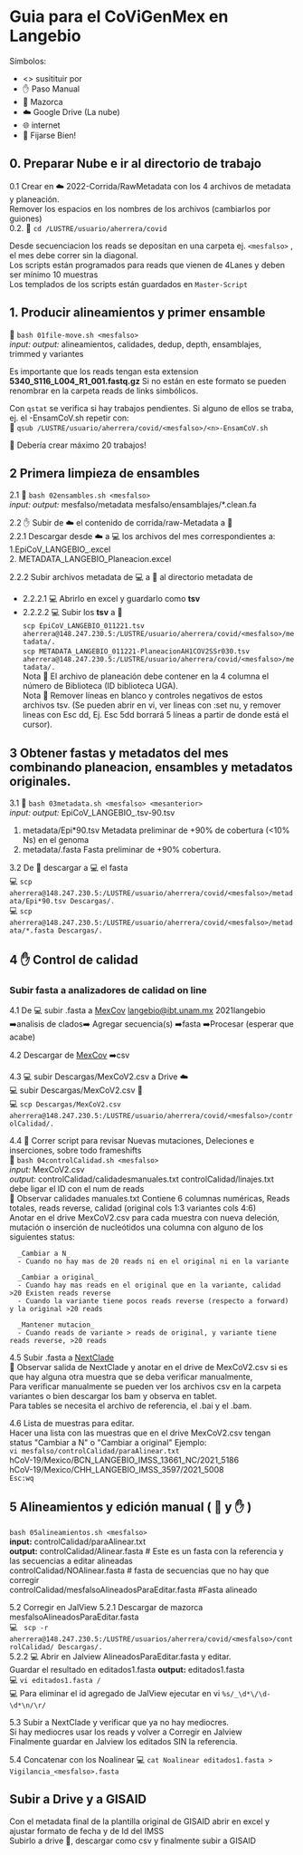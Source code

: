 # Guia para el CoViGenMex en Langebio 
Símbolos:
- <> susitituir por  
- ✋ Paso Manual  
- 🌽 Mazorca  
- ☁️ Google Drive (La nube)   
- 🌐 internet  
- 👀 Fijarse Bien!  

## 0. Preparar Nube e ir al directorio de trabajo     
0.1 Crear en ☁️ 2022-Corrida<Num>/RawMetadata con los 4 archivos de metadata y planeación.   
   Remover los espacios en los nombres de los archivos (cambiarlos por guiones)  
0.2. 🌽 `cd /LUSTRE/usuario/aherrera/covid `      

Desde secuenciacion los reads se depositan en una carpeta ej. `<mesfalso>` , el mes debe correr sin la diagonal.     
Los scripts están programados para reads que vienen de 4Lanes y deben ser mínimo 10 muestras  
Los templados de los scripts están guardados en `Master-Script`      

## 1. Producir alineamientos y primer ensamble   
:corn: `bash 01file-move.sh <mesfalso>`     
_input:_ <mesfalso>
_output:_ alineamientos, calidades, dedup, depth, ensamblajes, trimmed y variantes     

   Es importante que los reads tengan esta extension **5340_S116_L004_R1_001.fastq.gz**
   Si no están en este formato se pueden renombrar en la carpeta reads de links simbólicos.  
   
Con `qstat` se verifica si hay trabajos pendientes. Si alguno de ellos se traba, ej. el <n>-EnsamCoV.sh repetir con:   
:corn: `qsub /LUSTRE/usuario/aherrera/covid/<mesfalso>/<n>-EnsamCoV.sh `   
  
👀 Debería crear máximo 20 trabajos!  
  
## 2 Primera limpieza de ensambles  
2.1 :corn: `bash 02ensambles.sh <mesfalso>`  
 _input:_ 
 _output:_ mesfalso/metadata  mesfalso/ensamblajes/*.clean.fa
  
2.2 :hand: Subir de ☁️ el contenido de  corrida<mesfalso>/raw-Metadata a 🌽     
2.2.1 Descargar desde ☁️ a 💻 los archivos del mes correspondientes a:  
  1.EpiCoV_LANGEBIO_<fecha-mesfalso>.excel  
  2. METADATA_LANGEBIO_<fecha-mesfalso>Planeacion.excel  
  
 2.2.2 Subir archivos metadata de 💻 a 🌽 al directorio metadata de <mesfalso>   
 - 2.2.2.1 💻 Abrirlo en excel y guardarlo como __tsv__  
 - 2.2.2.2 💻 Subir los __tsv__ a 🌽  
   `scp EpiCoV_LANGEBIO_011221.tsv aherrera@148.247.230.5:/LUSTRE/usuario/aherrera/covid/<mesfalso>/metadata/.`  
    `scp METADATA_LANGEBIO_011221-PlaneacionAH1COV2SSr030.tsv aherrera@148.247.230.5:/LUSTRE/usuario/aherrera/covid/<mesfalso>/metadata/.`  
Nota 👀 El archivo de planeación debe contener en la 4 columna el número de Biblioteca (ID biblioteca UGA).  
Nota 👀 Remover líneas en blanco y controles negativos de estos archivos tsv. (Se pueden abrir en vi, ver lineas con :set nu, y remover lineas con Esc dd, Ej. Esc 5dd borrará 5 líneas a partir de donde está el cursor).   
  
## 3 Obtener fastas y metadatos del mes combinando planeacion, ensambles y metadatos originales.  
3.1 🌽 `bash 03metadata.sh <mesfalso> <mesanterior>`  
_input:_  <mesfalso> <mesanterior>
_output:_  EpiCoV_LANGEBIO_<fechamesfalso>.tsv-90.tsv 
  1. metadata/Epi*90.tsv      Metadata preliminar de +90% de cobertura (<10% Ns) en el genoma
  2. metadata/<mesfalso>.fasta  Fasta preliminar de +90% cobertura. 
                                                                
3.2 De 🌽 descargar a 💻 el fasta     
  💻 `scp aherrera@148.247.230.5:/LUSTRE/usuario/aherrera/covid/<mesfalso>/metadata/Epi*90.tsv Descargas/.`    
  💻 `scp aherrera@148.247.230.5:/LUSTRE/usuario/aherrera/covid/<mesfalso>/metadata/*.fasta Descargas/.`    
    
## 4 ✋ Control de calidad
### Subir fasta a analizadores de calidad on line   
4.1 De 💻 subir <mesfalso>.fasta a [MexCov](http://132.248.32.96:8080/COVID-TRACKER/login#tablero) 
   langebio@ibt.unam.mx 2021langebio  
   ➡️analisis de clados➡️ Agregar secuencia(s) ➡️fasta   ➡️Procesar (esperar que acabe)
     
4.2 Descargar de [MexCov](http://132.248.32.96:8080/COVID-TRACKER/login#tablero) 
    ➡️csv
     
4.3 💻 subir Descargas/MexCoV2.csv a Drive ☁️     
    💻 subir Descargas/MexCoV2.csv 🌽  
    💻 `scp Descargas/MexCoV2.csv aherrera@148.247.230.5:/LUSTRE/usuario/aherrera/covid/<mesfalso>/controlCalidad/.`    
  
 4.4 🌽 Correr script para revisar Nuevas mutaciones, Deleciones e inserciones, sobre todo frameshifts    
  🌽 `bash 04controlCalidad.sh <mesfalso> `   
   _input:_ <mesfalso> MexCoV2.csv   
   _output:_ controlCalidad/calidadesmanuales.txt  controlCalidad/linajes.txt    
  debe ligar el ID con el num de reads  
   👀 Observar calidades manuales.txt 
   Contiene 6 columnas numéricas, Reads totales, reads reverse, calidad (original cols 1:3 variantes cols 4:6)  
   Anotar en el drive MexCoV2.csv para cada muestra con nueva deleción, mutación o inserción de nucleótidos una columna con alguno de los siguientes status:
     
      _Cambiar a N_        
      - Cuando no hay mas de 20 reads ni en el original ni en la variante    
   
      _Cambiar a original_   
      - Cuando hay mas reads en el original que en la variante, calidad >20 Existen reads reverse  
      - Cuando la variante tiene pocos reads reverse (respecto a forward) y la original >20 reads  

      _Mantener mutacion_  
      - Cuando reads de variante > reads de original, y variante tiene reads reverse, >20 reads   
 
 4.5 Subir <mesfalso>.fasta a [NextClade](https://clades.nextstrain.org)  
    👀 Observar salida de NextClade y anotar en el drive de MexCoV2.csv si es que hay alguna otra muestra que se deba verificar manualmente,   
   Para verificar manualmente se pueden ver los archivos csv en la carpeta variantes o bien descargar los bam y observa en tablet.    
   Para tables se necesita el archivo de referencia, el .bai y el .bam.   
   
  4.6 Lista de muestras para editar.  
   Hacer una lista con las muestras que en el drive MexCoV2.csv tengan status  "Cambiar a N" o "Cambiar a original" 
   Ejemplo:  
   `vi mesfalso/controlCalidad/paraAlinear.txt`    
   hCoV-19/Mexico/BCN_LANGEBIO_IMSS_13661_NC/2021_5186  
   hCoV-19/Mexico/CHH_LANGEBIO_IMSS_3597/2021_5008   
   `Esc:wq`  
  
## 5 Alineamientos y edición manual ( 🌽 y ✋ )     
  `bash 05alineamientos.sh <mesfalso> `     
   __input:__ controlCalidad/paraAlinear.txt  
   __output:__ controlCalidad/Alinear.fasta   # Este es un fasta con la referencia y las secuencias a editar alineadas     
               controlCalidad/NOAlinear.fasta # fasta de secuencias que no hay que corregir  
               controlCalidad/mesfalsoAlineadosParaEditar.fasta #Fasta alineado

  5.2 Corregir en JalView
   5.2.1 Descargar de mazorca mesfalsoAlineadosParaEditar.fasta     
  💻 ` scp -r aherrera@148.247.230.5:/LUSTRE/usuarios/aherrera/covid/<mesfalso>/controlCalidad/ Descargas/.`  
  5.2.2 💻 Abrir en Jalview <mesfalso>AlineadosParaEditar.fasta y editar.   
   Guardar el resultado en editados1.fasta
   __output:__ editados1.fasta  
  💻 `vi editados1.fasta /`  
   💻 Para eliminar el id agregado de JalView ejecutar en vi `%s/_\d*\/\d-\d*\n/\r/`  
   
  5.3 Subir a NextClade y verificar que ya no hay mediocres.  
  Si hay mediocres usar los reads y volver a Corregir en Jalview   
  Finalmente guardar en Jalview los editados SIN la referencia.  
 
  5.4 Concatenar con los Noalinear
  💻 `cat Noalinear editados1.fasta > Vigilancia_<mesfalso>.fasta `   
   
 
 ## Subir a Drive y a GISAID  
  Con el metadata final de la plantilla original de GISAID abrir en excel y ajustar formato de fecha y de Id del IMSS    
  Subirlo a drive 👀, descargar como csv y finalmente subir a GISAID
  
                                                           
